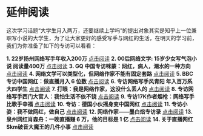 # 延伸阅读

这次学习话题“大学生月入两万，还要继续上学吗”的提出对象其实是知乎上一位兼职写小说的大学生，为了让大家更好的感受写手与网红的生活，在明天的学习前，我们为你准备了如下的专访可以看看：

**1. 22岁扬州网络写手年收入200万** [点击阅读](http://www.yznews.com.cn/yznews08/2009-08/04/content_2894841.htm)
**2. 00后网络文学: 15岁少女写气泡小说 阅读量400万** [点击阅读](http://news.sina.com.cn/s/wh/2017-09-04/doc-ifykpzey4138456.shtml?cre=newspagepc&mod=f&loc=1&r=9&doct=0&rfunc=100)
**3. GQ 中国专访咪蒙：网红，病人，潮水的一种方向** [点击阅读](http://www.gq.com.cn/magazine/news_17g497b3b931acd8.html)
**4. 网络文学可以类型化，但网络作家不能有固定套路** [点击阅读](http://www.thepaper.cn/newsDetail_forward_1476409)
**5. BBC 专访中国网红：做直播月入 6 位数** [点击阅读](https://www.pearvideo.com/video_1135801)
**6. 专访网络写手风青阳 年入百万系大四学生** [点击阅读](http://www.zznews.gov.cn/news/2014/1203/146902.shtml)
**7. 打眼：我是网络作家，这没什么丢人的** [点击阅读](http://www.thepaper.cn/newsDetail_forward_1411598)
**8. 专访网络写手西门大官人：我怕生活不依不饶** [点击阅读](http://news.sohu.com/26/30/news147303026.shtml)
**9. 专访17K作者烟枪：网络写手比歌手幸福** [点击阅读](http://www.ceh.com.cn/ceh/jjzx1/2012/4/20/109024.shtml)
**10. 专访：德国小伙摇身变中国网红** [点击阅读](http://www.dw.com/zh/%E4%B8%93%E8%AE%BF%E5%BE%B7%E5%9B%BD%E5%B0%8F%E4%BC%99%E6%91%87%E8%BA%AB%E5%8F%98%E4%B8%AD%E5%9B%BD%E7%BD%91%E7%BA%A2/a-19276905?&zhongwen=simp)
**11. 专访小姿：我不做网红，做自己** [点击阅读](http://www.ctoutiao.com/64992.html)
**12. 网络作家——墨白焰专访录** [点击阅读](http://www.liaoningwriter.org.cn/a/wangluowenxueredian/html/10789.html)
**13. 泉州网红肖森舟：一晚直播赚 6 万，他的目标是 1 亿** [点击阅读](http://www.sohu.com/a/132627259_473346)
**14. 关于直播网红Skm破音大魔王的几件小事** [点击阅读](http://www.sohu.com/a/68514634_162238)